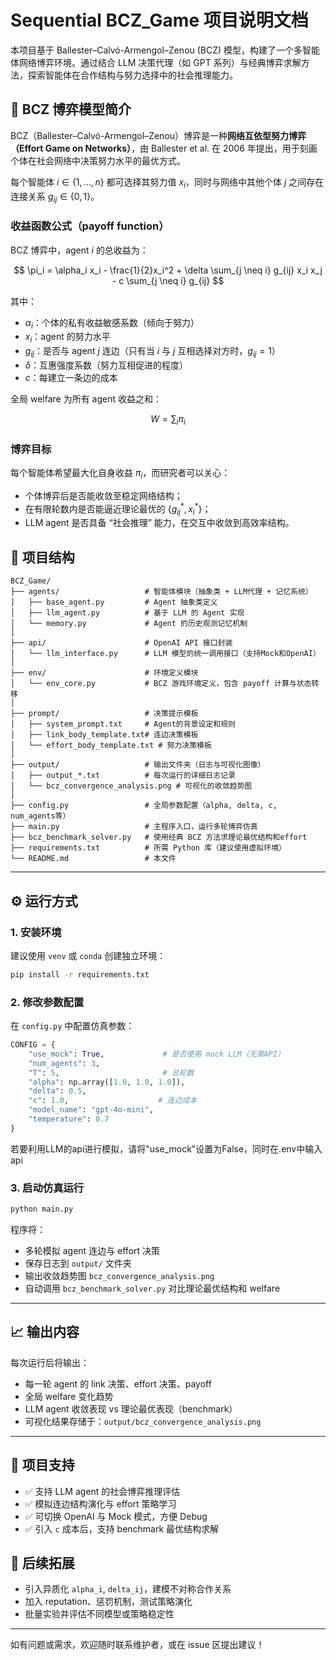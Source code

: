 # Sequential BCZ\_Game 项目说明文档

本项目基于 Ballester–Calvó-Armengol–Zenou (BCZ) 模型，构建了一个多智能体网络博弈环境。通过结合 LLM 决策代理（如 GPT 系列）与经典博弈求解方法，探索智能体在合作结构与努力选择中的社会推理能力。

## 🎲 BCZ 博弈模型简介

BCZ（Ballester–Calvó-Armengol–Zenou）博弈是一种**网络互依型努力博弈（Effort Game on Networks）**，由 Ballester et al. 在 2006 年提出，用于刻画个体在社会网络中决策努力水平的最优方式。

每个智能体 $i \in \{1, ..., n\}$ 都可选择其努力值 $x_i$，同时与网络中其他个体 $j$ 之间存在连接关系 $g_{ij} \in \{0, 1\}$。

### 收益函数公式（payoff function）

BCZ 博弈中，agent $i$ 的总收益为：

$$
\pi_i = \alpha_i x_i - \frac{1}{2}x_i^2 + \delta \sum_{j \neq i} g_{ij} x_i x_j - c \sum_{j \neq i} g_{ij}
$$

其中：

* $\alpha_i$：个体的私有收益敏感系数（倾向于努力）
* $x_i$：agent 的努力水平
* $g_{ij}$：是否与 agent $j$ 连边（只有当 $i$ 与 $j$ 互相选择对方时，$g_{ij} = 1$）
* $\delta$：互惠强度系数（努力互相促进的程度）
* $c$：每建立一条边的成本

全局 welfare 为所有 agent 收益之和：

$$
W = \sum_i \pi_i
$$

### 博弈目标

每个智能体希望最大化自身收益 $\pi_i$，而研究者可以关心：

* 个体博弈后是否能收敛至稳定网络结构；
* 在有限轮数内是否能逼近理论最优的 $\{g_{ij}^*, x_i^*\}$；
* LLM agent 是否具备 “社会推理” 能力，在交互中收敛到高效率结构。


## 📁 项目结构

```
BCZ_Game/
├── agents/                   # 智能体模块（抽象类 + LLM代理 + 记忆系统）
│   ├── base_agent.py         # Agent 抽象类定义
│   ├── llm_agent.py          # 基于 LLM 的 Agent 实现
│   └── memory.py             # Agent 的历史观测记忆机制
│
├── api/                      # OpenAI API 接口封装
│   └── llm_interface.py      # LLM 模型的统一调用接口（支持Mock和OpenAI）
│
├── env/                      # 环境定义模块
│   └── env_core.py           # BCZ 游戏环境定义，包含 payoff 计算与状态转移
│
├── prompt/                   # 决策提示模板
│   ├── system_prompt.txt     # Agent的背景设定和规则
│   ├── link_body_template.txt# 连边决策模板
│   └── effort_body_template.txt # 努力决策模板
│
├── output/                   # 输出文件夹（日志与可视化图像）
│   ├── output_*.txt          # 每次运行的详细日志记录
│   └── bcz_convergence_analysis.png # 可视化的收敛趋势图
│
├── config.py                 # 全局参数配置（alpha, delta, c, num_agents等）
├── main.py                   # 主程序入口，运行多轮博弈仿真
├── bcz_benchmark_solver.py   # 使用经典 BCZ 方法求理论最优结构和effort
├── requirements.txt          # 所需 Python 库（建议使用虚拟环境）
└── README.md                 # 本文件
```

---

## ⚙️ 运行方式

### 1. 安装环境

建议使用 `venv` 或 `conda` 创建独立环境：

```bash
pip install -r requirements.txt
```

### 2. 修改参数配置

在 `config.py` 中配置仿真参数：

```python
CONFIG = {
    "use_mock": True,             # 是否使用 mock LLM（无需API）
    "num_agents": 3,
    "T": 5,                       # 总轮数
    "alpha": np.array([1.0, 1.0, 1.0]),
    "delta": 0.5,
    "c": 1.0,                    # 连边成本
    "model_name": "gpt-4o-mini",
    "temperature": 0.7
}
```

若要利用LLM的api进行模拟，请将"use_mock"设置为False，同时在.env中输入api

### 3. 启动仿真运行

```bash
python main.py
```

程序将：

* 多轮模拟 agent 连边与 effort 决策
* 保存日志到 `output/` 文件夹
* 输出收敛趋势图 `bcz_convergence_analysis.png`
* 自动调用 `bcz_benchmark_solver.py` 对比理论最优结构和 welfare

---

## 📈 输出内容

每次运行后将输出：

* 每一轮 agent 的 link 决策、effort 决策、payoff
* 全局 welfare 变化趋势
* LLM agent 收敛表现 vs 理论最优表现（benchmark）
* 可视化结果存储于：`output/bcz_convergence_analysis.png`

---

## 🧪 项目支持

* ✅ 支持 LLM agent 的社会博弈推理评估
* ✅ 模拟连边结构演化与 effort 策略学习
* ✅ 可切换 OpenAI 与 Mock 模式，方便 Debug
* ✅ 引入 `c` 成本后，支持 benchmark 最优结构求解

## 🧪 后续拓展

* 引入异质化 `alpha_i`, `delta_ij`，建模不对称合作关系
* 加入 reputation、惩罚机制，测试策略演化
* 批量实验并评估不同模型或策略稳定性

---

如有问题或需求，欢迎随时联系维护者，或在 issue 区提出建议！
